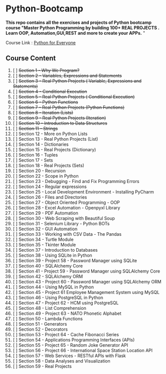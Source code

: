 # Python-Bootcamp

**This repo contains all the exercises and projects of Python bootcamp course "Master Python Programming by building 100+ REAL PROJECTS . Learn OOP, Automation,GUI,REST and more to create your APPs.**
"

Course Link : [Python for Everyone](https://www.udemy.com/course/python-foreveryone/learn/)

## Course Content
1. [ ] ~~Section 1 - Why We Program?~~
2. [ ] ~~Section 2 - Variables, Expressions and Statements~~
3. [ ] ~~Section 3 - Real Python Projects ( Variable, Expressions and Statements)~~
4. [ ] ~~Section 4 - Conditional Execution~~
5. [ ] ~~Section 5 - Real Python Projects ( Conditional Execution)~~
6. [ ] ~~Section 6 - Python Functions~~
7. [ ] ~~Section 7 - Real Python Projects (Python Functions)~~
8. [ ] ~~Section 8 - Iteration (Lists)~~
9. [ ] ~~Section 9 - Real Python Projects (Iteration)~~
10. [ ] ~~Section 10 - Introduction to Data Structures~~
11. [ ] ~~Section 11 - Strings~~
12. [ ] Section 12 - More on Python Lists
13. [ ] Section 13 - Real Python Projects (List)
14. [ ] Section 14 - Dictionaries
15. [ ] Section 15 - Real Projects (Dictionary)
16. [ ] Section 16 - Tuples
17. [ ] Section 17 - Sets
18. [ ] Section 18 - Real Projects (Sets)
19. [ ] Section 20 - Recursion
20. [ ] Section 22 - Scope in Python
21. [ ] Section 23 - Debugging - Find and Fix Programming Errors
22. [ ] Section 24 - Regular expressions
23. [ ] Section 25 - Local Development Environment - Installing PyCharm
24. [ ] Section 26 - Files and Directories
25. [ ] Section 27 - Object Oriented Programming - OOP
26. [ ] Section 28 - Excel Automation - Openpyxl Library
27. [ ] Section 29 - PDF Automation
28. [ ] Section 30 - Web Scraping with Beautiful Soup
29. [ ] Section 31 - Selenium Library - Python BOTs
30. [ ] Section 32 - GUI Automation
31. [ ] Section 33 - Working with CSV Data - The Pandas
32. [ ] Section 34 - Turtle Module
33. [ ] Section 35 - Tkinter Module
34. [ ] Section 37 - Introduction to Databases
35. [ ] Section 38 - Using SQLite in Python
36. [ ] Section 39 - Project 58 - Password Manager using SQLite
37. [ ] Section 40 - SQLAlchemy Core
38. [ ] Section 41 - Project 59 -  Password Manager using SQLAlchemy Core
39. [ ] Section 42 - SQLAlchemy ORM
40. [ ] Section 43 - Project 60 -  Password Manager using SQLAlchemy ORM
41. [ ] Section 44 -  Using MySQL in Python
42. [ ] Section 45 - Project 61 Employee Management System using MySQL
43. [ ] Section 46 -  Using PostgreSQL in Python
44. [ ] Section 47 -  Project 62 - HCM using PostgreSQL
45. [ ] Section 48 - List Comprehension
46. [ ] Section 49 - Project 63 - NATO Phonetic Alphabet
47. [ ] Section 50 - Lambda Functions
48. [ ] Section 51 - Generators
49. [ ] Section 52 - Decorators
50. [ ] Section 53 - Project 64 - Cache Fibonacci Series
51. [ ] Section 54 - Applications Programming Interfaces (APIs)
52. [ ] Section 55 - Project 65 - Random Joke Generator API
53. [ ] Section 56 - Project 66 - International Space Station Location API
54. [ ] Section 57 - Web Services - RESTful APIs with Flask
55. [ ] Section 58 - Data Analyses and Visualization
56. [ ] Section 59 - Real Projects